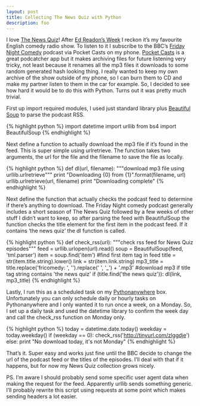 ```yaml
---
layout: post
title: Collecting The News Quiz with Python
description: foo
---
```


I love [The News Quiz](http://www.bbc.co.uk/programmes/b006r9yq)! After [Ed Readon’s Week](https://en.wikipedia.org/wiki/Ed_Reardon%27s_Week) I reckon it’s my favourite English comedy radio show. To listen to it I subscribe to the BBC’s [Friday Night Comedy](http://www.bbc.co.uk/programmes/p02pc9pj/episodes/downloads) podcast via Pocket Casts on my phone. [Pocket Casts](http://www.shiftyjelly.com/pocketcasts) is a great podcatcher app but it makes archiving files for future listening very tricky, not least because it renames all the mp3 files it downloads to some random generated hash looking thing. I really wanted to keep my own archive of the show outside of my phone, so I can burn them to CD and make my partner listen to them in the car for example. So, I decided to see how hard it would be to do this with Python. Turns out it was pretty much trivial.

First up import required modules, I used just standard library plus [Beautiful Soup](http://www.crummy.com/software/BeautifulSoup/) to parse the podcast RSS.

{% highlight python %}
import datetime
import urllib
from bs4 import BeautifulSoup
{% endhighlight %}

Next define a function to actually download the mp3 file if it’s found in the feed. This is super simple using urlretrieve. The function takes two arguments, the url for the file and the filename to save the file as locally.

{% highlight python %}
def dl(url, filename):
    """download mp3 file using urllib.urlretrieve"""
    print "Downloading {0} from {1}".format(filename, url)
    urllib.urlretrieve(url, filename)
    print "Downloading complete"
{% endhighlight %}

Next define the function that actually checks the podcast feed to determine if there’s anything to download. The Friday Night comedy podcast generally includes a short season of The News Quiz followed by a few weeks of other stuff I didn’t want to keep, so after parsing the feed with BeautifulSoup the function checks the title element for the first item in the podcast feed. If it contains ‘the news quiz’ the dl function is called.

{% highlight python %}
def check_rss(url):
    """check rss feed for News Quiz episodes"""
    feed = urllib.urlopen(url).read()
    soup = BeautifulSoup(feed, 'tml.parser')
    item = soup.find('item') #find first item tag in feed
    title = str(item.title.string).lower()
    link = str(item.link.string)
    mp3_title = title.replace('fricomedy: ', '').replace(' ', '_') + '.mp3'
    #download mp3 if title tag string contains 'the news quiz'
    if (title.find('the news quiz')):
        dl(link, mp3_title)
{% endhighlight %}

Lastly, I run this as a scheduled task on my [Pythonanywhere](http://www.pythonanywhere.com/) box. Unfortunately you can only schedule daily or hourly tasks on Pythonanywhere and I only wanted it to run once a week, on a Monday. So, I set up a daily task and used the datetime library to confirm the week day and call the check_rss function on Monday only.

{% highlight python %}
today = datetime.date.today()
weekday = today.weekday()
if (weekday == 0):
    check_rss('http://tinyurl.com/zlggdje')
else:
    print "No download today, it's not Monday"
{% endhighlight %}

That’s it. Super easy and works just fine until the BBC decide to change the url of the podcast feed or the titles of the episodes. I’ll deal with that if it happens, but for now my News Quiz collection grows nicely.

PS. I’m aware I should probably send some specific user agent data when making the request for the feed. Apparently urllib sends something generic. I’ll probably rewrite this script using requests at some point which makes sending headers a lot easier.
